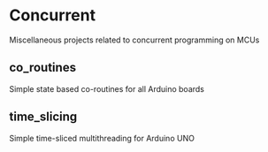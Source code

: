 # Concurrent
Miscellaneous projects related to concurrent programming on MCUs

## co_routines
Simple state based co-routines for all Arduino boards

## time_slicing
Simple time-sliced multithreading for Arduino UNO
